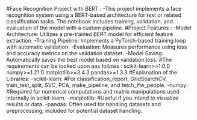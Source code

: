 #Face Recognition Project with BERT :
-This project implements a face recognition system using a BERT-based architecture for text or related classification tasks. The notebook includes training, validation, and evaluation of the model with a custom pipeline.
#Project Features :
-Model Architecture: Utilizes a pre-trained BERT model for efficient feature extraction.
-Training Pipeline: Implements a PyTorch-based training loop with automatic validation.
-Evaluation: Measures performance using loss and accuracy metrics on the validation dataset.
-Model Saving: Automatically saves the best model based on validation loss.
#The requirements can be looked upon aas follows :
scikit-learn>=1.0.0
numpy>=1.21.0
matplotlib>=3.4.3
pandas>=1.3.3
#Explanation of the Libraries:
-scikit-learn:
#For classification_report, GridSearchCV, train_test_split, SVC, PCA, make_pipeline, and fetch_lfw_people.
-numpy:
#Required for numerical computations and matrix manipulations used internally in scikit-learn.
-matplotlib:
#Useful if you intend to visualize results or data.
-pandas:
Often used for handling datasets and preprocessing; included for potential dataset handling.

